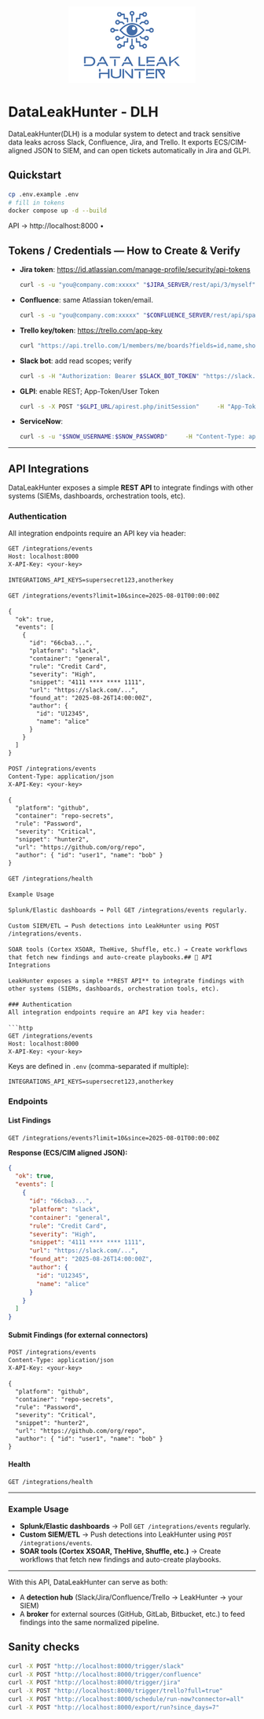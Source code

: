 <p align="center">
  <img src="assets/dlh-logo.png" alt="DataLeakHunter logo" width="260">
</p>


# DataLeakHunter - DLH

DataLeakHunter(DLH) is a modular system to detect and track sensitive data leaks across Slack, Confluence, Jira, and Trello. It exports ECS/CIM-aligned JSON to SIEM, and can open tickets automatically in Jira and GLPI.

## Quickstart

```bash
cp .env.example .env
# fill in tokens
docker compose up -d --build
```

API → http://localhost:8000 •

## Tokens / Credentials — How to Create & Verify

- **Jira token**: https://id.atlassian.com/manage-profile/security/api-tokens
  ```bash
  curl -s -u "you@company.com:xxxxx" "$JIRA_SERVER/rest/api/3/myself" | jq .
  ```
- **Confluence**: same Atlassian token/email.
  ```bash
  curl -s -u "you@company.com:xxxxx" "$CONFLUENCE_SERVER/rest/api/space?limit=1" | jq .
  ```
- **Trello key/token**: https://trello.com/app-key
  ```bash
  curl "https://api.trello.com/1/members/me/boards?fields=id,name,shortUrl&filter=open&key=$TRELLO_KEY&token=$TRELLO_TOKEN"
  ```
- **Slack bot**: add read scopes; verify
  ```bash
  curl -s -H "Authorization: Bearer $SLACK_BOT_TOKEN" "https://slack.com/api/conversations.list?types=public_channel,private_channel,im,mpim" | jq .
  ```
- **GLPI**: enable REST; App-Token/User Token
  ```bash
  curl -s -X POST "$GLPI_URL/apirest.php/initSession"     -H "App-Token: $GLPI_APP_TOKEN" -H "Content-Type: application/json"     -d '{"user_token":"'"$GLPI_USER_TOKEN"'"}'
  ```
- **ServiceNow**:
  ```bash
  curl -s -u "$SNOW_USERNAME:$SNOW_PASSWORD"     -H "Content-Type: application/json"     -d '{"short_description":"LeakHunter test","description":"hello"}'     "$SNOW_INSTANCE_URL/api/now/table/incident"
  ```


---

## API Integrations

DataLeakHunter exposes a simple **REST API** to integrate findings with other systems (SIEMs, dashboards, orchestration tools, etc).

### Authentication
All integration endpoints require an API key via header:

```http
GET /integrations/events
Host: localhost:8000
X-API-Key: <your-key>

INTEGRATIONS_API_KEYS=supersecret123,anotherkey

GET /integrations/events?limit=10&since=2025-08-01T00:00:00Z

{
  "ok": true,
  "events": [
    {
      "id": "66cba3...",
      "platform": "slack",
      "container": "general",
      "rule": "Credit Card",
      "severity": "High",
      "snippet": "4111 **** **** 1111",
      "url": "https://slack.com/...",
      "found_at": "2025-08-26T14:00:00Z",
      "author": {
        "id": "U12345",
        "name": "alice"
      }
    }
  ]
}

POST /integrations/events
Content-Type: application/json
X-API-Key: <your-key>

{
  "platform": "github",
  "container": "repo-secrets",
  "rule": "Password",
  "severity": "Critical",
  "snippet": "hunter2",
  "url": "https://github.com/org/repo",
  "author": { "id": "user1", "name": "bob" }
}

GET /integrations/health

Example Usage

Splunk/Elastic dashboards → Poll GET /integrations/events regularly.

Custom SIEM/ETL → Push detections into LeakHunter using POST /integrations/events.

SOAR tools (Cortex XSOAR, TheHive, Shuffle, etc.) → Create workflows that fetch new findings and auto-create playbooks.## 🔌 API Integrations

LeakHunter exposes a simple **REST API** to integrate findings with other systems (SIEMs, dashboards, orchestration tools, etc).

### Authentication
All integration endpoints require an API key via header:

```http
GET /integrations/events
Host: localhost:8000
X-API-Key: <your-key>
```

Keys are defined in `.env` (comma-separated if multiple):

```env
INTEGRATIONS_API_KEYS=supersecret123,anotherkey
```

### Endpoints

#### List Findings
```http
GET /integrations/events?limit=10&since=2025-08-01T00:00:00Z
```

**Response (ECS/CIM aligned JSON):**
```json
{
  "ok": true,
  "events": [
    {
      "id": "66cba3...",
      "platform": "slack",
      "container": "general",
      "rule": "Credit Card",
      "severity": "High",
      "snippet": "4111 **** **** 1111",
      "url": "https://slack.com/...",
      "found_at": "2025-08-26T14:00:00Z",
      "author": {
        "id": "U12345",
        "name": "alice"
      }
    }
  ]
}
```

#### Submit Findings (for external connectors)
```http
POST /integrations/events
Content-Type: application/json
X-API-Key: <your-key>

{
  "platform": "github",
  "container": "repo-secrets",
  "rule": "Password",
  "severity": "Critical",
  "snippet": "hunter2",
  "url": "https://github.com/org/repo",
  "author": { "id": "user1", "name": "bob" }
}
```

#### Health
```http
GET /integrations/health
```

---

### Example Usage

- **Splunk/Elastic dashboards** → Poll `GET /integrations/events` regularly.
- **Custom SIEM/ETL** → Push detections into LeakHunter using `POST /integrations/events`.
- **SOAR tools (Cortex XSOAR, TheHive, Shuffle, etc.)** → Create workflows that fetch new findings and auto-create playbooks.

---

With this API, DataLeakHunter can serve as both:
- A **detection hub** (Slack/Jira/Confluence/Trello → LeakHunter → your SIEM)
- A **broker** for external sources (GitHub, GitLab, Bitbucket, etc.) to feed findings into the same normalized pipeline.


## Sanity checks

```bash
curl -X POST "http://localhost:8000/trigger/slack"
curl -X POST "http://localhost:8000/trigger/confluence"
curl -X POST "http://localhost:8000/trigger/jira"
curl -X POST "http://localhost:8000/trigger/trello?full=true"
curl -X POST "http://localhost:8000/schedule/run-now?connector=all"
curl -X POST "http://localhost:8000/export/run?since_days=7"
```
